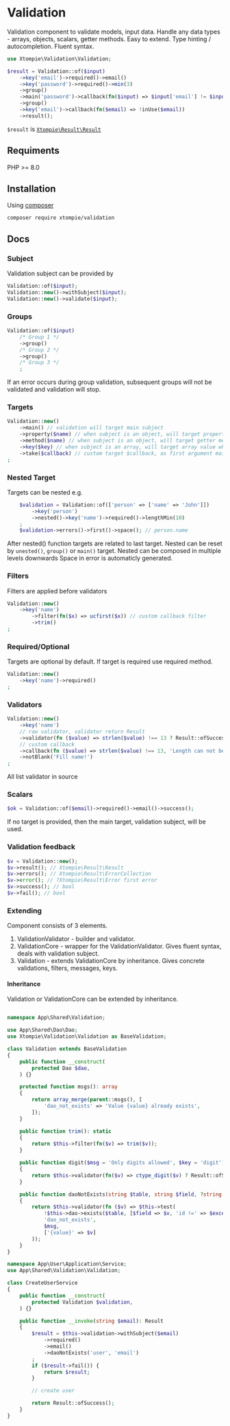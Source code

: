 # Validation

Validation component to validate models, input data.
Handle any data types - arrays, objects, scalars, getter methods.
Easy to extend.
Type hinting / autocompletion.
Fluent syntax.

```php
use Xtompie\Validation\Validation;

$result = Validation::of($input)
    ->key('email')->required()->email()
    ->key('password')->required()->min(3)
    ->group()
    ->main('password')->callback(fn($input) => $input['email'] != $input['password'])
    ->group()
    ->key('email')->callback(fn($email) => !inUse($email))
    ->result();
```

`$result` is [`Xtompie\Result\Result`](https://github.com/xtompie/result)

## Requiments

PHP >= 8.0

## Installation

Using [composer](https://getcomposer.org/)

```
composer require xtompie/validation
```

## Docs

### Subject

Validation subject can be provided by

```php
Validation::of($input);
Validation::new()->withSubject($input);
Validation::new()->validate($input);
```

### Groups

```php
Validation::of($input)
    /* Group 1 */
    ->group()
    /* Group 2 */
    ->group()
    /* Group 3 */
    ;
```

If an error occurs during group validation, subsequent groups will not be validated and validation will stop.

### Targets

```php
Validation::new()
    ->main() // validation will target main subject
    ->property($name) // when subject is an object, will target property named $name
    ->method($name) // when subject is an object, will target getter method named $name
    ->key($key) // when subject is an array, will target array value where key is $key
    ->take($callback) // custom target $callback, as first argument main subject will be given
;
```

### Nested Target

Targets can be nested e.g.

```php
    $validation = Validation::of(['person' => ['name' => 'John']])
        ->key('person')
        ->nested()->key('name')->required()->lengthMin(10)
    ;
    $validation->errors()->first()->space(); // person.name
```

After nested() function targets are related to last target.
Nested can be reset by `unested()`, `group()` or `main()` target.
Nested can be composed in multiple levels downwards
Space in error is automaticly generated.


### Filters

Filters are applied before validators

```php
Validation::new()
    ->key('name')
        ->filter(fn($x) => ucfirst($x)) // custom callback filter
        ->trim()
;
```

### Required/Optional

Targets are optional by default. If target is required use required method.

```php
Validation::new()
    ->key('name')->required()
;
```

### Validators

```php
Validation::new()
    ->key('name')
    // raw validator, validator return Result
    ->validator(fn ($value) => strlen($value) !== 13 ? Result::ofSuccess() : Result::ofErrorMsg('Length can not be 13'))
    // custom callback
    ->callback(fn ($value) => strlen($value) !== 13, 'Length can not be 13')
    ->notBlank('Fill name!')
;
```

All list validator in source

### Scalars

```php
$ok = Validation::of($email)->required()->email()->success();
```

If no target is provided, then the main target, validation subject, will be used.

### Validation feedback

```php
$v = Validation::new();
$v->result(); // Xtompie\Result\Result
$v->errors(); // Xtompie\Result\ErrorCollection
$v->error(); // ?Xtompie\Result\Error first error
$v->success(); // bool
$v->fail(); // bool
```

### Extending

Component consists of 3 elements.

1. ValidationValidator - builder and validator.
2. ValidationCore - wrapper for the ValidationValidator. Gives fluent syntax, deals with validation subject.
3. Validation - extends ValidationCore by inheritance. Gives concrete validations, filters, messages, keys.

#### Inheritance

Validation or ValidationCore can be extended by inheritance.

```php

namespace App\Shared\Validation;

use App\Shared\Dao\Dao;
use Xtompie\Validation\Validation as BaseValidation;

class Validation extends BaseValidation
{
    public function __construct(
        protected Dao $dao,
    ) {}

    protected function msgs(): array
    {
        return array_merge(parent::msgs(), [
            'dao_not_exists' => 'Value {value} already exists',
        ]);
    }

    public function trim(): static
    {
        return $this->filter(fn($v) => trim($v));
    }

    public function digit($msg = 'Only digits allowed', $key = 'digit'): static
    {
        return $this->validator(fn($v) => ctype_digit($v) ? Result::ofSucces() : Result::ofErrorMsg($msg, $key));
    }

    public function daoNotExists(string $table, string $field, ?string $exceptId = null, ?string $msg = null)
    {
        return $this->validator(fn ($v) => $this->test(
            !$this->dao->exists($table, [$field => $v, 'id !=' => $exceptId]),
            'dao_not_exists',
            $msg,
            ['{value}' => $v]
        ));
    }
}

namespace App\User\Application\Service;
use App\Shared\Validation\Validation;

class CreateUserService
{
    public function __construct(
        protected Validation $validation,
    ) {}

    public function __invoke(string $email): Result
    {
        $result = $this->validation->withSubject($email)
            ->required()
            ->email()
            ->daoNotExists('user', 'email')
        ;
        if ($result->fail()) {
            return $result;
        }

        // create user

        return Result::ofSuccess();
    }
}

```
